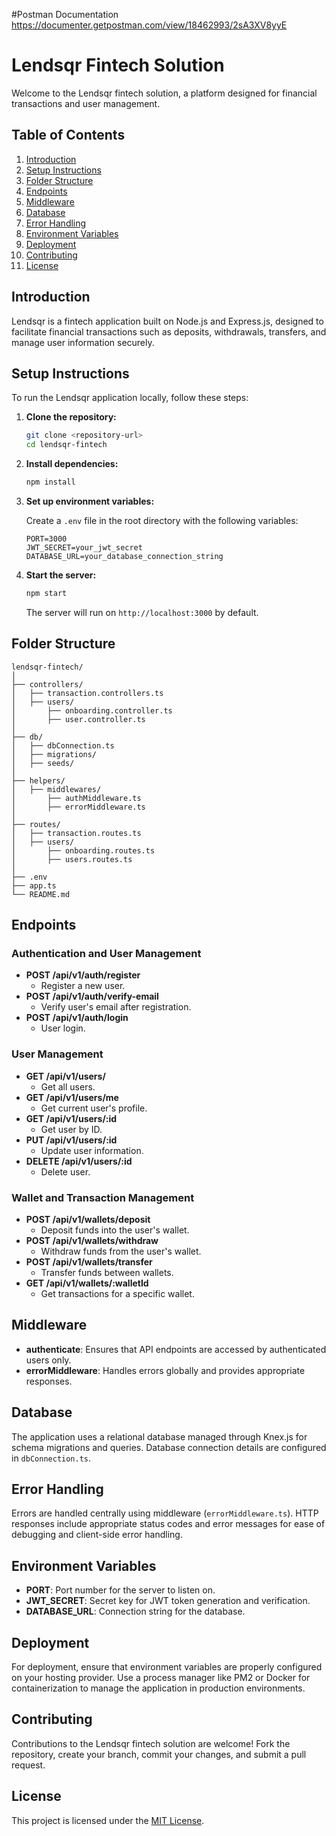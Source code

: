 #Postman Documentation
https://documenter.getpostman.com/view/18462993/2sA3XV8yyE

# Lendsqr Fintech Solution

Welcome to the Lendsqr fintech solution, a platform designed for financial transactions and user management.

## Table of Contents

1. [Introduction](#introduction)
2. [Setup Instructions](#setup-instructions)
3. [Folder Structure](#folder-structure)
4. [Endpoints](#endpoints)
5. [Middleware](#middleware)
6. [Database](#database)
7. [Error Handling](#error-handling)
8. [Environment Variables](#environment-variables)
9. [Deployment](#deployment)
10. [Contributing](#contributing)
11. [License](#license)

## Introduction

Lendsqr is a fintech application built on Node.js and Express.js, designed to facilitate financial transactions such as
deposits, withdrawals, transfers, and manage user information securely.

## Setup Instructions

To run the Lendsqr application locally, follow these steps:

1. **Clone the repository:**

   ```bash
   git clone <repository-url>
   cd lendsqr-fintech
   ```

2. **Install dependencies:**

   ```bash
   npm install
   ```

3. **Set up environment variables:**

   Create a `.env` file in the root directory with the following variables:

   ```plaintext
   PORT=3000
   JWT_SECRET=your_jwt_secret
   DATABASE_URL=your_database_connection_string
   ```

4. **Start the server:**

   ```bash
   npm start
   ```

   The server will run on `http://localhost:3000` by default.

## Folder Structure

```
lendsqr-fintech/
│
├── controllers/
│   ├── transaction.controllers.ts
│   ├── users/
│       ├── onboarding.controller.ts
│       ├── user.controller.ts
│
├── db/
│   ├── dbConnection.ts
│   ├── migrations/
│   ├── seeds/
│
├── helpers/
│   ├── middlewares/
│       ├── authMiddleware.ts
│       ├── errorMiddleware.ts
│
├── routes/
│   ├── transaction.routes.ts
│   ├── users/
│       ├── onboarding.routes.ts
│       ├── users.routes.ts
│
├── .env
├── app.ts
└── README.md
```

## Endpoints

### Authentication and User Management

- **POST /api/v1/auth/register**
    - Register a new user.
- **POST /api/v1/auth/verify-email**
    - Verify user's email after registration.
- **POST /api/v1/auth/login**
    - User login.

### User Management

- **GET /api/v1/users/**
    - Get all users.
- **GET /api/v1/users/me**
    - Get current user's profile.
- **GET /api/v1/users/:id**
    - Get user by ID.
- **PUT /api/v1/users/:id**
    - Update user information.
- **DELETE /api/v1/users/:id**
    - Delete user.

### Wallet and Transaction Management

- **POST /api/v1/wallets/deposit**
    - Deposit funds into the user's wallet.
- **POST /api/v1/wallets/withdraw**
    - Withdraw funds from the user's wallet.
- **POST /api/v1/wallets/transfer**
    - Transfer funds between wallets.
- **GET /api/v1/wallets/:walletId**
    - Get transactions for a specific wallet.

## Middleware

- **authenticate**: Ensures that API endpoints are accessed by authenticated users only.
- **errorMiddleware**: Handles errors globally and provides appropriate responses.

## Database

The application uses a relational database managed through Knex.js for schema migrations and queries. Database
connection details are configured in `dbConnection.ts`.

## Error Handling

Errors are handled centrally using middleware (`errorMiddleware.ts`). HTTP responses include appropriate status codes
and error messages for ease of debugging and client-side error handling.

## Environment Variables

- **PORT**: Port number for the server to listen on.
- **JWT_SECRET**: Secret key for JWT token generation and verification.
- **DATABASE_URL**: Connection string for the database.

## Deployment

For deployment, ensure that environment variables are properly configured on your hosting provider. Use a process
manager like PM2 or Docker for containerization to manage the application in production environments.

## Contributing

Contributions to the Lendsqr fintech solution are welcome! Fork the repository, create your branch, commit your changes,
and submit a pull request.

## License

This project is licensed under the [MIT License](LICENSE).
